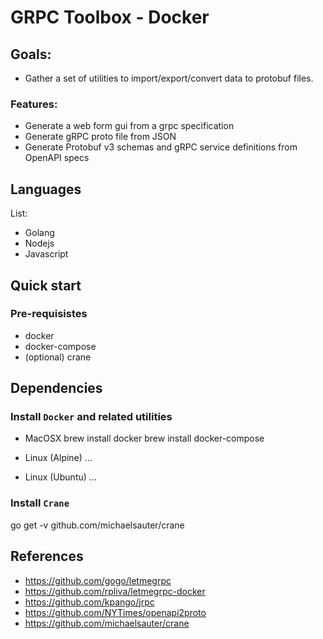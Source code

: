 # GRPC Toolbox - Docker

## Goals:
- Gather a set of utilities to import/export/convert data to protobuf files.

### Features:
- Generate a web form gui from a grpc specification
- Generate gRPC proto file from JSON
- Generate Protobuf v3 schemas and gRPC service definitions from OpenAPI specs

## Languages
List:
- Golang
- Nodejs
- Javascript

## Quick start

### Pre-requisistes
- docker
- docker-compose
- (optional) crane

## Dependencies

### Install `Docker` and related utilities

- MacOSX
brew install docker
brew install docker-compose

- Linux (Alpine)
...

- Linux (Ubuntu)
...

### Install `Crane`
go get -v github.com/michaelsauter/crane

## References
- https://github.com/gogo/letmegrpc
- https://github.com/rpliva/letmegrpc-docker
- https://github.com/kpango/jrpc
- https://github.com/NYTimes/openapi2proto
- https://github.com/michaelsauter/crane

